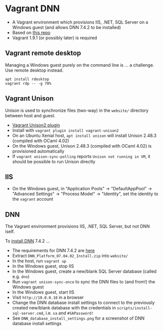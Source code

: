 # Vagrant DNN

* A Vagrant environment which provisions IIS, .NET, SQL Server on a Windows guest (and allows DNN 7.4.2 to be installed)
* Based on [this repo](https://github.com/kwilson/vagrant-octopus)
* Vagrant 1.9.1 (or possibly later) is required

## Vagrant remote desktop

Managing a Windows guest purely on the command line is ... a challenge.
Use remote desktop instead.

    apt install rdesktop
    vagrant rdp -- -g 70%

## Vagrant Unison

Unison is used to synchronize files (two-way) in the `website/` directory between host and guest.

* [Vagrant Unison2 plugin](https://github.com/dcosson/vagrant-unison2)
* Install with `vagrant plugin install vagrant-unison2`
* On an Ubuntu Xenial host, `apt install unison` will install Unison 2.48.3 (compiled with OCaml 4.02)
* On the Windows guest, Unison 2.48.3 (compiled with OCaml 4.02) is provisioned automatically
* If `vagrant unison-sync-polling` reports `Unison not running in VM`, it should be possible to run Unison directly

## IIS

* On the Windows guest, in "Application Pools" -> "DefaultAppPool" -> "Advanced Settings" -> "Process Model" -> "Identity", set the identity to the `vagrant` account

## DNN

The Vagrant environment provisions IIS, .NET, SQL Server, but not DNN iself.

To [install DNN](http://www.dnnsoftware.com/wiki/how-to-install-dotnetnuke) 7.4.2 ...

* The requirements for DNN 7.4.2 are [here](http://www.dnnsoftware.com/platform/start/install#2047)
* Extract `DNN_Platform_07.04.02_Install.zip` into `website/`
* In the host, run `vagrant up`
* In the Windows guest, stop IIS
* In the Windows guest, create a new/blank SQL Server database (called e.g. `dnn`)
* Run `vagrant unison-sync-once` to sync the DNN files to (and from!) the Windows guest
* In the Windows guest, start IIS
* Visit `http://10.0.0.10` in a browser
* Change the DNN database install settings to connect to the previously created new/blank database with the credentials in `scripts/install-sql-server.cmd`, i.e. `sa` and `#SAPassword!`
* See `DNN_database_install_settings.png` for a screenshot of DNN database install settings
